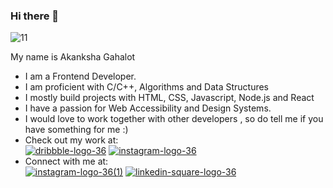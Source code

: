 ### Hi there 👋

<!--
**enraiha0307/enraiha0307** is a ✨ _special_ ✨ repository because its `README.md` (this file) appears on your GitHub profile.

Here are some ideas to get you started:

- 🔭 I’m currently working on ...
- 🌱 I’m currently learning ...
- 👯 I’m looking to collaborate on ...
- 🤔 I’m looking for help with ...
- 💬 Ask me about ...
- 📫 How to reach me: ...
- 😄 Pronouns: ...
- ⚡ Fun fact:
-->


![11](https://user-images.githubusercontent.com/26249973/109674672-1ce84c80-7b9d-11eb-865b-7ccafa06e87f.png)


My name is Akanksha Gahalot
- I am a Frontend Developer.<br> 
- I am proficient with C/C++, Algorithms and Data Structures<br>
- I mostly build projects with HTML, CSS, Javascript, Node.js and React <br>  
- I have a passion for Web Accessibility and Design Systems.<br>
- I would love to work together with other developers , so do tell me if you have something for me :)<br>
- Check out my work at:<br>
[![dribbble-logo-36](https://user-images.githubusercontent.com/26249973/89770371-4caa0700-db1c-11ea-8f67-0f6052d25899.png)][2]
[![instagram-logo-36](https://user-images.githubusercontent.com/26249973/109424119-550a5680-7a08-11eb-8525-9588742b275c.png)][3] <br>
- Connect with me at:<br>
[![instagram-logo-36(1)](https://user-images.githubusercontent.com/26249973/109424326-35bff900-7a09-11eb-90ff-a2477047d0a9.png)][4]
[![linkedin-square-logo-36](https://user-images.githubusercontent.com/26249973/109424226-d4982580-7a08-11eb-8f8f-36580e5d9720.png)][1]







[1]:!(https://www.linkedin.com/in/akanksha-gahalot-0307/)
[2]:https://dribbble.com/Akku_0307
[3]:https://www.instagram.com/e_n_r_a_i_h_a/
[4]:https://www.instagram.com/akku_0307/
